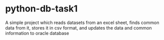 # python-db-task1
A simple project which reads datasets from an excel sheet, finds common data from it, stores it in csv format, and updates the data and common information to oracle database
